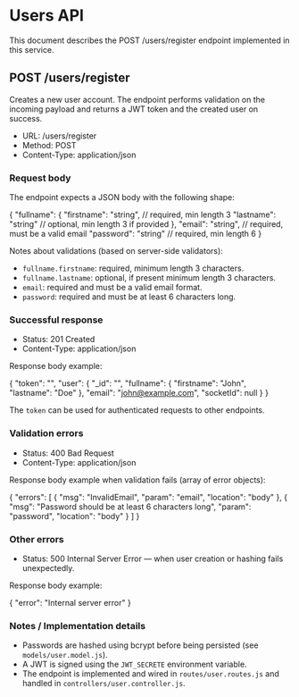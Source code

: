 # Users API

This document describes the POST /users/register endpoint implemented in this service.

## POST /users/register

Creates a new user account. The endpoint performs validation on the incoming payload and returns a JWT token and the created user on success.

- URL: /users/register
- Method: POST
- Content-Type: application/json

### Request body

The endpoint expects a JSON body with the following shape:

{
  "fullname": {
    "firstname": "string",   // required, min length 3
    "lastname": "string"     // optional, min length 3 if provided
  },
  "email": "string",        // required, must be a valid email
  "password": "string"      // required, min length 6
}

Notes about validations (based on server-side validators):
- `fullname.firstname`: required, minimum length 3 characters.
- `fullname.lastname`: optional, if present minimum length 3 characters.
- `email`: required and must be a valid email format.
- `password`: required and must be at least 6 characters long.

### Successful response

- Status: 201 Created
- Content-Type: application/json

Response body example:

{
  "token": "<JWT token string>",
  "user": {
    "_id": "<user id>",
    "fullname": { "firstname": "John", "lastname": "Doe" },
    "email": "john@example.com",
    "socketId": null
  }
}

The `token` can be used for authenticated requests to other endpoints.

### Validation errors

- Status: 400 Bad Request
- Content-Type: application/json

Response body example when validation fails (array of error objects):

{
  "errors": [
    { "msg": "InvalidEmail", "param": "email", "location": "body" },
    { "msg": "Password should be at least 6 characters long", "param": "password", "location": "body" }
  ]
}

### Other errors

- Status: 500 Internal Server Error — when user creation or hashing fails unexpectedly.

Response body example:

{
  "error": "Internal server error"
}

### Notes / Implementation details

- Passwords are hashed using bcrypt before being persisted (see `models/user.model.js`).
- A JWT is signed using the `JWT_SECRETE` environment variable.
- The endpoint is implemented and wired in `routes/user.routes.js` and handled in `controllers/user.controller.js`.
